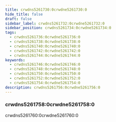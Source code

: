 ```yaml
---
title: crwdns5261730:0crwdne5261730:0
hide_title: false
draft: false
sidebar_label: crwdns5261732:0crwdne5261732:0
sidebar_position: crwdns5261734:0crwdne5261734:0
tags:
  - crwdns5261736:0crwdne5261736:0
  - crwdns5261738:0crwdne5261738:0
  - crwdns5261740:0crwdne5261740:0
  - crwdns5261742:0crwdne5261742:0
  - crwdns5261744:0crwdne5261744:0
keywords:
  - crwdns5261746:0crwdne5261746:0
  - crwdns5261748:0crwdne5261748:0
  - crwdns5261750:0crwdne5261750:0
  - crwdns5261752:0crwdne5261752:0
  - crwdns5261754:0crwdne5261754:0
description: crwdns5261756:0crwdne5261756:0
---
```


### crwdns5261758:0crwdne5261758:0

crwdns5261760:0crwdne5261760:0
